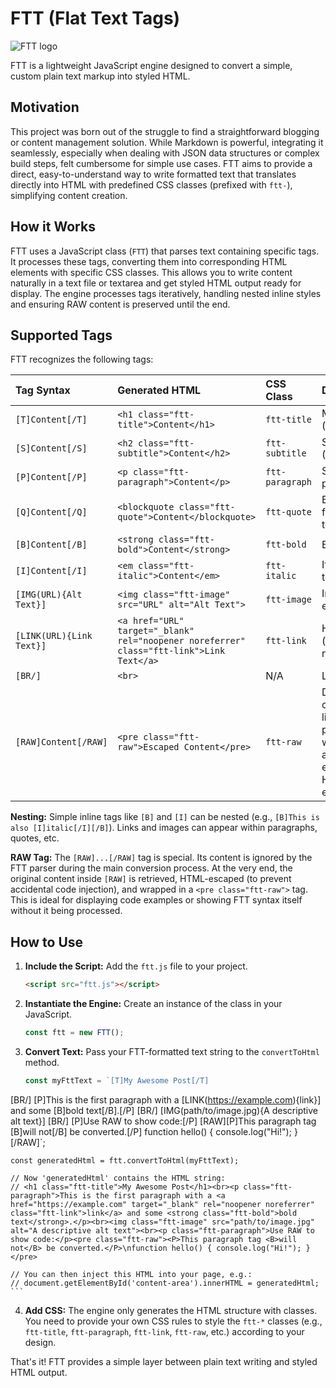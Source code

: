 # FTT (Flat Text Tags)
![FTT logo](https://f.feridinha.com/2OsR2.png)

FTT is a lightweight JavaScript engine designed to convert a simple, custom plain text markup into styled HTML.

## Motivation

This project was born out of the struggle to find a straightforward blogging or content management solution. While Markdown is powerful, integrating it seamlessly, especially when dealing with JSON data structures or complex build steps, felt cumbersome for simple use cases. FTT aims to provide a direct, easy-to-understand way to write formatted text that translates directly into HTML with predefined CSS classes (prefixed with `ftt-`), simplifying content creation.

## How it Works

FTT uses a JavaScript class (`FTT`) that parses text containing specific tags. It processes these tags, converting them into corresponding HTML elements with specific CSS classes. This allows you to write content naturally in a text file or textarea and get styled HTML output ready for display. The engine processes tags iteratively, handling nested inline styles and ensuring RAW content is preserved until the end.

## Supported Tags

FTT recognizes the following tags:

| Tag Syntax                 | Generated HTML                                                               | CSS Class      | Description                                                                   |
| :------------------------- | :--------------------------------------------------------------------------- | :------------- | :---------------------------------------------------------------------------- |
| `[T]Content[/T]`           | `<h1 class="ftt-title">Content</h1>`                                         | `ftt-title`    | Main title (H1)                                                               |
| `[S]Content[/S]`           | `<h2 class="ftt-subtitle">Content</h2>`                                      | `ftt-subtitle` | Subtitle (H2)                                                                 |
| `[P]Content[/P]`           | `<p class="ftt-paragraph">Content</p>`                                       | `ftt-paragraph`| Standard paragraph                                                            |
| `[Q]Content[/Q]`           | `<blockquote class="ftt-quote">Content</blockquote>`                           | `ftt-quote`    | Blockquote for quoted text                                                    |
| `[B]Content[/B]`           | `<strong class="ftt-bold">Content</strong>`                                  | `ftt-bold`     | Bold text                                                                     |
| `[I]Content[/I]`           | `<em class="ftt-italic">Content</em>`                                        | `ftt-italic`   | Italicized text                                                               |
| `[IMG(URL){Alt Text}]`     | `<img class="ftt-image" src="URL" alt="Alt Text">`                            | `ftt-image`    | Image element                                                                 |
| `[LINK(URL){Link Text}]`   | `<a href="URL" target="_blank" rel="noopener noreferrer" class="ftt-link">Link Text</a>` | `ftt-link`     | Hyperlink (opens in new tab)                                                  |
| `[BR/]`                    | `<br>`                                                                       | N/A            | Line break                                                                    |
| `[RAW]Content[/RAW]`       | `<pre class="ftt-raw">Escaped Content</pre>`                                  | `ftt-raw`      | Displays content literally, preserving whitespace and escaping HTML entities. |

**Nesting:** Simple inline tags like `[B]` and `[I]` can be nested (e.g., `[B]This is also [I]italic[/I][/B]`). Links and images can appear within paragraphs, quotes, etc.

**RAW Tag:** The `[RAW]...[/RAW]` tag is special. Its content is ignored by the FTT parser during the main conversion process. At the very end, the original content inside `[RAW]` is retrieved, HTML-escaped (to prevent accidental code injection), and wrapped in a `<pre class="ftt-raw">` tag. This is ideal for displaying code examples or showing FTT syntax itself without it being processed.

## How to Use

1.  **Include the Script:** Add the `ftt.js` file to your project.
    ```html
    <script src="ftt.js"></script>
    ```

2.  **Instantiate the Engine:** Create an instance of the class in your JavaScript.
    ```javascript
    const ftt = new FTT();
    ```

3.  **Convert Text:** Pass your FTT-formatted text string to the `convertToHtml` method.
    ```javascript
    const myFttText = `[T]My Awesome Post[/T]
[BR/]
[P]This is the first paragraph with a [LINK(https://example.com){link}] and some [B]bold text[/B].[/P]
[BR/]
[IMG(path/to/image.jpg){A descriptive alt text}]
[BR/]
[P]Use RAW to show code:[/P]
[RAW][P]This paragraph tag [B]will not[/B] be converted.[/P]
function hello() { console.log("Hi!"); }[/RAW]`;

    const generatedHtml = ftt.convertToHtml(myFttText);

    // Now 'generatedHtml' contains the HTML string:
    // <h1 class="ftt-title">My Awesome Post</h1><br><p class="ftt-paragraph">This is the first paragraph with a <a href="https://example.com" target="_blank" rel="noopener noreferrer" class="ftt-link">link</a> and some <strong class="ftt-bold">bold text</strong>.</p><br><img class="ftt-image" src="path/to/image.jpg" alt="A descriptive alt text"><br><p class="ftt-paragraph">Use RAW to show code:</p><pre class="ftt-raw"><P>This paragraph tag <B>will not</B> be converted.</P>\nfunction hello() { console.log("Hi!"); }</pre>

    // You can then inject this HTML into your page, e.g.:
    // document.getElementById('content-area').innerHTML = generatedHtml;
    ```

4.  **Add CSS:** The engine only generates the HTML structure with classes. You need to provide your own CSS rules to style the `ftt-*` classes (e.g., `ftt-title`, `ftt-paragraph`, `ftt-link`, `ftt-raw`, etc.) according to your design.

That's it! FTT provides a simple layer between plain text writing and styled HTML output.
